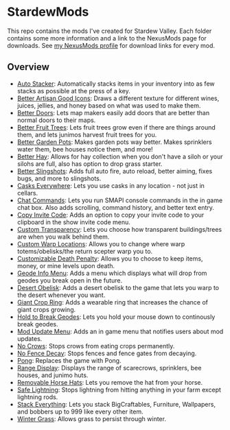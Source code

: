 # StardewMods
This repo contains the mods I've created for Stardew Valley. Each folder contains some more information and a link to the NexusMods page for downloads. See [my NexusMods profile](https://www.nexusmods.com/users/44734342?tab=user+files) for download links for every mod.

## Overview
- [Auto Stacker](/AutoStacker): Automatically stacks items in your inventory into as few stacks as possible at the press of a key.
- [Better Artisan Good Icons](/BetterArtisanGoodIcons): Draws a different texture for different wines, juices, jellies, and honey based on what was used to make them.
- [Better Doors](/BetterDoors): Lets map makers easily add doors that are better than normal doors to their maps.
- [Better Fruit Trees](/BetterFruitTrees): Lets fruit trees grow even if there are things around them, and lets junimos harvest fruit trees for you.
- [Better Garden Pots](/BetterGardenPots): Makes garden pots way better. Makes sprinklers water them, bee houses notice them, and more!
- [Better Hay](/BetterHay): Allows for hay collection when you don't have a siloh or your silohs are full, also has option to drop grass starter.
- [Better Slingshots](/BetterSlingshots): Adds full auto fire, auto reload, better aiming, fixes bugs, and more to slingshots.
- [Casks Everywhere](/CasksEverywhere): Lets you use casks in any location - not just in cellars.
- [Chat Commands](/ChatCommands): Lets you run SMAPI console commands in the in game chat box. Also adds scrolling, command history, and better text entry.
- [Copy Invite Code](/CopyInviteCode): Adds an option to copy your invite code to your clipboard in the show invite code menu.
- [Custom Transparency](/CustomTransparency): Lets you choose how transparent buildings/trees are when you walk behind them.
- [Custom Warp Locations](/CustomWarpLocations): Allows you to change where warp totems/obelisks/the return scepter warp you to.
- [Customizable Death Penalty](/CustomizableDeathPenalty): Allows you to choose to keep items, money, or mine levels upon death.
- [Geode Info Menu](/GeodeInfoMenu): Adds a menu which displays what will drop from geodes you break open in the future.
- [Desert Obelisk](/DesertObelisk): Adds a desert obelisk to the game that lets you warp to the desert whenever you want.
- [Giant Crop Ring](/GiantCropRing): Adds a wearable ring that increases the chance of giant crops growing.
- [Hold to Break Geodes](/HoldToBreakGeodes): Lets you hold your mouse down to continously break geodes.
- [Mod Update Menu](/ModUpdateMenu): Adds an in game menu that notifies users about mod updates.
- [No Crows](/NoCrows): Stops crows from eating crops permanently.
- [No Fence Decay](/NoFenceDecay): Stops fences and fence gates from decaying.
- [Pong](/Pong): Replaces the game with Pong.
- [Range Display](/RangeDisplay): Displays the range of scarecrows, sprinklers, bee houses, and junimo huts.
- [Removable Horse Hats](/RemovableHorseHats): Lets you remove the hat from your horse.
- [Safe Lightning](/SafeLightning): Stops lightning from hitting anything in your farm except lightning rods.
- [Stack Everything](/StackEverything): Lets you stack BigCraftables, Furniture, Wallpapers, and bobbers up to 999 like every other item.
- [Winter Grass](/WinterGrass): Allows grass to persist through winter.